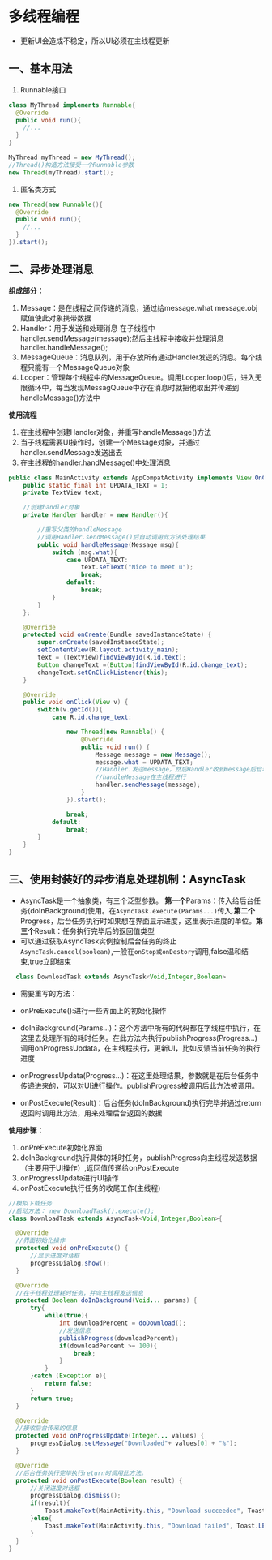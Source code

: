 # 多线程编程

- 更新UI会造成不稳定，所以UI必须在主线程更新

## 一、基本用法

1. Runnable接口

```java
class MyThread implements Runnable{
  @Override
  public void run(){
    //...
  }
}

MyThread myThread = new MyThread();
//Thread()构造方法接受一个Runnable参数
new Thread(myThread).start();
```

1. 匿名类方式

```java
new Thread(new Runnable(){
  @Override
  public void run(){
    //...
  }
}).start();
```

## 二、异步处理消息

**组成部分：**

1. Message：是在线程之间传递的消息，通过给message.what message.obj赋值使此对象携带数据
2. Handler：用于发送和处理消息 在子线程中handler.sendMessage(message);然后主线程中接收并处理消息handler.handleMessage();
3. MessageQueue：消息队列，用于存放所有通过Handler发送的消息。每个线程只能有一个MessageQueue对象
4. Looper：管理每个线程中的MessageQueue。调用Looper.loop()后，进入无限循环中，每当发现MessagQueue中存在消息时就把他取出并传递到handleMessage()方法中

**使用流程**

1. 在主线程中创建Handler对象，并重写handleMessage()方法
2. 当子线程需要UI操作时，创建一个Message对象，并通过handler.sendMessage发送出去
3. 在主线程的handler.handMessage()中处理消息

```java
public class MainActivity extends AppCompatActivity implements View.OnClickListener{
    public static final int UPDATA_TEXT = 1;
    private TextView text;

    //创建handler对象
    private Handler handler = new Handler(){

        //重写父类的handleMessage
        //调用Handler.sendMessage()后自动调用此方法处理结果
        public void handleMessage(Message msg){
            switch (msg.what){
                case UPDATA_TEXT:
                    text.setText("Nice to meet u");
                    break;
                default:
                    break;
            }
        }
    };

    @Override
    protected void onCreate(Bundle savedInstanceState) {
        super.onCreate(savedInstanceState);
        setContentView(R.layout.activity_main);
        text = (TextView)findViewById(R.id.text);
        Button changeText =(Button)findViewById(R.id.change_text);
        changeText.setOnClickListener(this);
    }

    @Override
    public void onClick(View v) {
        switch(v.getId()){
            case R.id.change_text:

                new Thread(new Runnable() {
                    @Override
                    public void run() {
                        Message message = new Message();
                        message.what = UPDATA_TEXT;
                        //Handler.发送message，然后Handler收到message后自动调用handleMessage()
                        //handleMessage在主线程进行
                        handler.sendMessage(message);
                    }
                }).start();

                break;
            default:
                break;
        }
    }
}
```

## 三、使用封装好的异步消息处理机制：AsyncTask

- AsyncTask是一个抽象类，有三个泛型参数。 **第一个**Params：传入给后台任务(doInBackground)使用。在`AsyncTask.execute(Params...)`传入.**第二个**Progress，后台任务执行时如果想在界面显示进度，这里表示进度的单位。**第三个**Result：任务执行完毕后的返回值类型
- 可以通过获取AsyncTask实例控制后台任务的终止`AsyncTask.cancel(boolean)`,一般在`onStop或onDestory`调用,false温和结束,true立即结束

```java
  class DownloadTask extends AsyncTask<Void,Integer,Boolean>
```

- 需要重写的方法：

- onPreExecute():进行一些界面上的初始化操作

- doInBackground(Params...)：这个方法中所有的代码都在字线程中执行，在这里去处理所有的耗时任务。在此方法内执行publishProgress(Progress...)调用onProgressUpdata，在主线程执行，更新UI，比如反馈当前任务的执行进度

- onProgressUpdata(Progress...)：在这里处理结果，参数就是在后台任务中传递进来的，可以对UI进行操作。publishProgress被调用后此方法被调用。

- onPostExecute(Result)：后台任务(doInBackground)执行完毕并通过return返回时调用此方法，用来处理后台返回的数据

**使用步骤：**

1. onPreExecute初始化界面
2. doInBackground执行具体的耗时任务，publishProgress向主线程发送数据（主要用于UI操作）,返回值传递给onPostExecute
3. onProgressUpdata进行UI操作
4. onPostExecute执行任务的收尾工作(主线程)

  ```java
  //模拟下载任务
  //启动方法： new DownloadTask().execute();
  class DownloadTask extends AsyncTask<Void,Integer,Boolean>{

    @Override
    //界面初始化操作
    protected void onPreExecute() {
        //显示进度对话框
        progressDialog.show();
    }

    @Override
    //在子线程处理耗时任务，并向主线程发送信息
    protected Boolean doInBackground(Void... params) {
        try{
            while(true){
                int downloadPercent = doDownload();
                //发送信息
                publishProgress(downloadPercent);
                if(downloadPercent >= 100){
                    break;
                }
            }
        }catch (Exception e){
            return false;
        }
        return true;
    }

    @Override
    //接收后台传来的信息
    protected void onProgressUpdate(Integer... values) {
        progressDialog.setMessage("Downloaded"+ values[0] + "%");
    }

    @Override
    //后台任务执行完毕执行return时调用此方法。
    protected void onPostExecute(Boolean result) {
        //关闭进度对话框
        progressDialog.dismiss();
        if(result){
            Toast.makeText(MainActivity.this, "Download succeeded", Toast.LENGTH_SHORT).show();
        }else{
            Toast.makeText(MainActivity.this, "Download failed", Toast.LENGTH_SHORT).show();
        }
    }
  }
  ```
